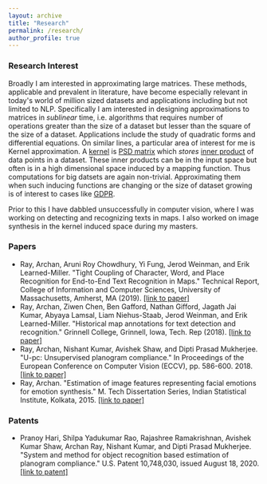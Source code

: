 ```yaml
---
layout: archive
title: "Research"
permalink: /research/
author_profile: true
---
```


### Research Interest

Broadly I am interested in approximating large matrices. These methods, applicable and prevalent in literature, have become especially relevant in today's world of million sized datasets and applications including but not limited to NLP. Specifically I am interested in designing approximations to matrices in *sublinear* time, i.e. algorithms that requires number of operations greater than the size of a dataset but lesser than the square of the size of a dataset. Applications include the study of quadratic forms and differential equations. On similar lines, a particular area of interest for me is Kernel approximation. A [kernel](https://arxiv.org/pdf/math/0701907.pdf) is [PSD matrix](https://onlinelibrary.wiley.com/doi/pdf/10.1002/9780470173862.app3) which *stores* [inner product](https://mathworld.wolfram.com/InnerProduct.html) of data points in a dataset. These inner products can be in the input space but often is in a high dimensional space induced by a mapping function. Thus computations for big datsets are again non-trivial. Approximating them when such inducing functions are changing or the size of dataset growing is of interest to cases like [GDPR](https://gdpr-info.eu). 

Prior to this I have dabbled unsuccessfully in computer vision, where I was working on detecting and recognizing texts in maps. I also worked on image synthesis in the kernel induced space during my masters.

### Papers

* Ray, Archan, Aruni Roy Chowdhury, Yi Fung, Jerod Weinman, and Erik Learned-Miller. "Tight Coupling of Character, Word, and Place Recognition for End-to-End Text Recognition in Maps." Technical Report, College of Information and Computer Sciences, University of Massachusetts, Amherst, MA (2019). [[link to paper]](https://web.cs.umass.edu/publication/docs/2019/UM-CS-2019-003.pdf)
* Ray, Archan, Ziwen Chen, Ben Gafford, Nathan Gifford, Jagath Jai Kumar, Abyaya Lamsal, Liam Niehus-Staab, Jerod Weinman, and Erik Learned-Miller. "Historical map annotations for text detection and recognition." Grinnell College, Grinnell, Iowa, Tech. Rep (2018). [[link to paper]](https://weinman.cs.grinnell.edu/~weinman/data/complete-map-dataset.pdf)
* Ray, Archan, Nishant Kumar, Avishek Shaw, and Dipti Prasad Mukherjee. "U-pc: Unsupervised planogram compliance." In Proceedings of the European Conference on Computer Vision (ECCV), pp. 586-600. 2018. [[link to paper]](http://openaccess.thecvf.com/content_ECCV_2018/papers/Archan_Ray_U-PC_Unsupervised_Planogram_ECCV_2018_paper.pdf)
* Ray, Archan. "Estimation of image features representing facial emotions for emotion synthesis." M. Tech Dissertation Series, Indian Statistical Institute, Kolkata, 2015. [[link to paper]](http://library.isical.ac.in:8080/jspui/bitstream/10263/6487/1/DISS-330.pdf)

### Patents

* Pranoy Hari, Shilpa Yadukumar Rao, Rajashree Ramakrishnan, Avishek Kumar Shaw, Archan Ray, Nishant Kumar, and Dipti Prasad Mukherjee. "System and method for object recognition based estimation of planogram compliance." U.S. Patent 10,748,030, issued August 18, 2020. [[link to patent]](https://patentimages.storage.googleapis.com/73/44/a8/3bfb3d247b7fc8/US10748030.pdf)
